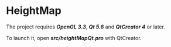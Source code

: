 # HeightMap

The project requires ***OpenGL 3.3***, ***Qt 5.6*** and ***QtCreator 4*** or later.

To launch it, open ***src/heightMapQt.pro*** with QtCreator.
